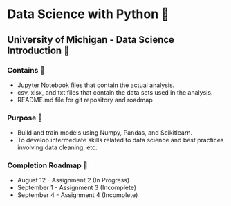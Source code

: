 # Data Science with Python 📖
## University of Michigan - Data Science Introduction 📖

### Contains 📖
- Jupyter Notebook files that contain the actual analysis.
- csv, xlsx, and txt files that contain the data sets used in the analysis.
- README.md file for git repository and roadmap

### Purpose 📖
* Build and train models using Numpy, Pandas, and Scikitlearn.
* To develop intermediate skills related to data science and best practices involving data cleaning, etc.

### Completion Roadmap 📖
* August 12 - Assignment 2 (In Progress)
* September 1 - Assignment 3 (Incomplete) 
* September 4 - Assignment 4 (Incomplete)

